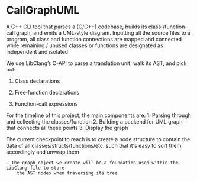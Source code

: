 # CallGraphUML

A C++ CLI tool that parses a (C/C++) codebase, builds its class‐/function‐call graph, and emits a UML-style diagram.
Inputting all the source files to a program, all class and function connections are mapped and connected while remaining / unused 
classes or functions are designated as independent and isolated.

We use LibClang’s C-API to parse a translation unit, walk its AST, and pick out:

1. Class declarations

2. Free‐function declarations

3. Function-call expressions






For the timeline of this project, the main components are: 
    1. Parsing through and collecting the classes/function
    2. Building a backend for UML graph that connects all these points
    3. Display the graph

    
The current checkpoint to reach is to create a node structure to contain the data of all classes/structs/functions/etc. such that it's easy to sort them accordingly
and unwrap them

    - The graph object we create will be a foundation used within the LibClang file to store
        the AST nodes when traversing its tree

